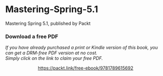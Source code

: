# Mastering-Spring-5.1
Mastering Spring 5.1, published by Packt
### Download a free PDF

 <i>If you have already purchased a print or Kindle version of this book, you can get a DRM-free PDF version at no cost.<br>Simply click on the link to claim your free PDF.</i>
<p align="center"> <a href="https://packt.link/free-ebook/9781789615692">https://packt.link/free-ebook/9781789615692 </a> </p>